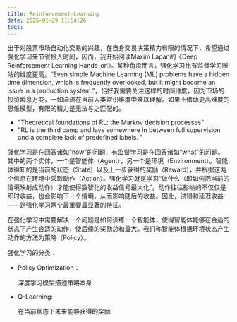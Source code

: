 ```yaml
---
title: Reinforcement-Learning
date: 2025-01-29 11:54:26
tags:
---
```




出于对股票市场自动化交易的兴趣，在自身交易决策精力有限的情况下，希望通过强化学习来节省投入时间，因而，我开始阅读Maxim Lapan的《Deep Reinforcement Learning Hands-on》。某种角度而言，强化学习比有监督学习所站的维度更高。“Even simple Machine Learning (ML) problems have a hidden time dimension, which is frequently overlooked, but it might become an issue in a production system.”，恰好我需要关注这样的时间维度，因为市场的投资瞬息万变，一如湍流在当前人类常识维度中难以理解。如果不借助更高维度的思维模型，有限的精力是无法与之匹配的。

- "Theoretical foundations of RL: the Markov decision processes"
- "RL is the third camp and lays somewhere in between full supervision and a complete lack of predefined labels. "

强化学习是在回答诸如“how”的问题，有监督学习是在回答诸如“what”的问题。其中的两个实体，一个是智能体（Agent），另一个是环境（Environment）。智能体得知的是当前的状态（State）以及上一步获得的奖励（Reward），并根据这两个信息在环境中采取动作（Action）。强化学习就是学习“做什么（即如何把当前的情境映射成动作）才能使得数智化的收益信号最大化”。动作往往影响的不仅仅是即时收益，也会影响下一个情境，从而影响随后的收益。因此，试错和延迟收益——是强化学习两个最重要最显著的特征。

在强化学习中需要解决一个问题是如何训练一个智能体，使得智能体能够在合适的状态下产生合适的动作，使后续的奖励总和最大。我们称智能体根据环境状态产生动作的方法为策略（Policy）。




强化学习的分类：

- Policy Optimization：

  深度学习模型描述策略本身

- Q-Learning:

  在当前状态下未来能够获得的奖励



  



